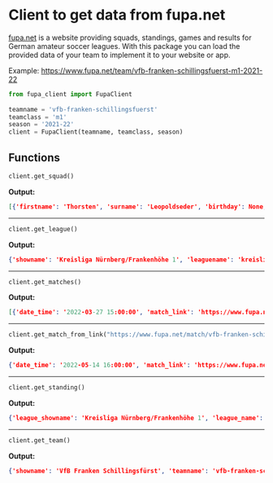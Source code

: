 # Client to get data from fupa.net

[fupa.net](https://www.fupa.net) is a website providing squads, standings, games and results for German amateur soccer leagues.
With this package you can load the provided data of your team to implement it to your website or app.

Example:
https://www.fupa.net/team/vfb-franken-schillingsfuerst-m1-2021-22

```python
from fupa_client import FupaClient
    
teamname = 'vfb-franken-schillingsfuerst'
teamclass = 'm1'
season = '2021-22'
client = FupaClient(teamname, teamclass, season)
```

## Functions
```python
client.get_squad()
```
**Output:**
```json
[{'firstname': 'Thorsten', 'surname': 'Leopoldseder', 'birthday': None, 'deployments': 0, 'goals': 0, 'position': 'Torwart', 'imagelink': 'https://image.fupa.net/player/sTNGSHLIdyAr/64x64.jpeg', 'playerlink': 'https://www.fupa.net/player/thorsten-leopoldseder-492365'}, ...]
```
------------------------
```python
client.get_league()
```
**Output:**
```json
{'showname': 'Kreisliga Nürnberg/Frankenhöhe 1', 'leaguename': 'kreisliga-nuernberg-frankenhoehe-1', 'season': '2021-22', 'leaguelink': 'https://www.fupa.net/league/kreisliga-nuernberg-frankenhoehe-1'}
```
-----------------
```python
client.get_matches()
```
**Output:**
```json
[{'date_time': '2022-03-27 15:00:00', 'match_link': 'https://www.fupa.net/match/tsv-markt-erlbach-m1-vfb-franken-schillingsfuerst-m1-220327', 'home_showname': 'TSV Markt Erlbach', 'home_teamname': 'tsv-markt-erlbach', 'home_teamclass': 'm1', 'home_season': '2021-22', 'home_link': 'https://www.fupa.net/team/tsv-markt-erlbach-m1-2021-22', 'home_image': 'https://image.fupa.net/club/jXjFMlM0z32X/32x32.jpeg', 'home_goals': 2, 'away_showname': 'VfB Franken Schillingsfürst', 'away_teamname': 'vfb-franken-schillingsfuerst', 'away_teamclass': 'm1', 'away_season': '2021-22', 'away_link': 'https://www.fupa.net/team/vfb-franken-schillingsfuerst-m1-2021-22', 'away_image': 'https://image.fupa.net/club/Q7Ici8KBaFhw/32x32.jpeg', 'away_goals': 1, 'cancelled': False, 'league_showname': 'KL1, 21. Spieltag', 'league_name': 'KL1, 21. Spieltag', 'league_link': None}, ...]
```
--------------------------
```python
client.get_match_from_link("https://www.fupa.net/match/vfb-franken-schillingsfuerst-m1-sv-mosbach-m1-220514")
```
**Output:**
```json
{'date_time': '2022-05-14 16:00:00', 'match_link': 'https://www.fupa.net/match/vfb-franken-schillingsfuerst-m1-sv-mosbach-m1-220514', 'home_showname': 'VfB Franken Schillingsfürst', 'home_teamname': 'vfb-franken-schillingsfuerst', 'home_teamclass': 'm1', 'home_season': '2021-22', 'home_link': 'https://www.fupa.net/team/vfb-franken-schillingsfuerst-m1-2021-22', 'home_image': 'https://image.fupa.net/club/Q7Ici8KBaFhw/32x32.jpeg', 'home_goals': None, 'away_showname': 'SV Mosbach', 'away_teamname': 'sv-mosbach', 'away_teamclass': 'm1', 'away_season': '2021-22', 'away_link': 'https://www.fupa.net/team/sv-mosbach-m1-2021-22', 'away_image': 'https://image.fupa.net/club/eitrbYQRt33q/32x32.jpeg', 'away_goals': None, 'cancelled': False, 'league_showname': 'KL1, 28. Spieltag', 'league_name': 'KL1, 28. Spieltag', 'league_link': None}
```
-----------------
```python
client.get_standing()
```
**Output:**
```json
{'league_showname': 'Kreisliga Nürnberg/Frankenhöhe 1', 'league_name': 'kreisliga-nuernberg-frankenhoehe-1', 'league_season': '2021-22', 'leaguelink': 'https://www.fupa.net/league/kreisliga-nuernberg-frankenhoehe-1', 'standings': [{'position': 1, 'showname': '1. FV Uffenheim', 'teamname': '1-fv-uffenheim', 'teamclass': 'm1', 'season': '2021-22', 'teamlink': 'https://www.fupa.net/team/1-fv-uffenheim-m1-2021-22', 'teamimage': 'https://image.fupa.net/club/HQgKofsBEQX2/32x32.jpeg', 'games': 21, 'wins': 16, 'draws': 4, 'loses': 1, 'goals': 56, 'countered_goals': 20, 'points': 52}, {'position': 2, 'showname': 'TV Markt Weiltingen', 'teamname': 'tv-markt-weiltingen', 'teamclass': 'm1', 'season': '2021-22', 'teamlink': 'https://www.fupa.net/team/tv-markt-weiltingen-m1-2021-22', 'teamimage': 'https://image.fupa.net/club/mUSqPT2HtTE4/32x32.jpeg', 'games': 21, 'wins': 13, 'draws': 3, 'loses': 5, 'goals': 51, 'countered_goals': 27, 'points': 42},...]}
```
-----------------
```python
client.get_team()
```
**Output:**
```json
{'showname': 'VfB Franken Schillingsfürst', 'teamname': 'vfb-franken-schillingsfuerst', 'teamclass': 'm1', 'teamseason': '2021-22', 'teamlink': 'https://www.fupa.net/team/vfb-franken-schillingsfuerst-m1-2021-22'}
